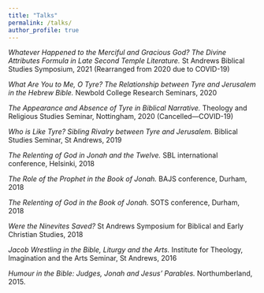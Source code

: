 ```yaml
---
title: "Talks"
permalink: /talks/
author_profile: true
---
```



*Whatever Happened to the Merciful and Gracious God? The Divine Attributes Formula in Late Second Temple Literature.* St Andrews Biblical Studies Symposium, 2021 (Rearranged from 2020 due to COVID-19)

*What Are You to Me, O Tyre? The Relationship between Tyre and Jerusalem in the Hebrew Bible.* Newbold College Research Seminars, 2020

*The Appearance and Absence of Tyre in Biblical Narrative.* Theology and Religious Studies Seminar, Nottingham, 2020 (Cancelled—COVID-19)

*Who is Like Tyre? Sibling Rivalry between Tyre and Jerusalem.* Biblical Studies Seminar, St Andrews, 2019

*The Relenting of God in Jonah and the Twelve.* SBL international conference, Helsinki, 2018

*The Role of the Prophet in the Book of Jonah.* BAJS conference, Durham, 2018

*The Relenting of God in the Book of Jonah.* SOTS conference, Durham, 2018

*Were the Ninevites Saved?* St Andrews Symposium for Biblical and Early Christian Studies, 2018

*Jacob Wrestling in the Bible, Liturgy and the Arts.* Institute for Theology, Imagination and the Arts Seminar, St Andrews, 2016

*Humour in the Bible: Judges, Jonah and Jesus’ Parables.* Northumberland, 2015.
